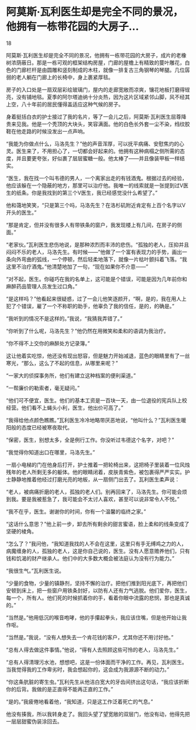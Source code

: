 # 阿莫斯·瓦利医生却是完全不同的景况，他拥有一栋带花园的大房子...

18

阿莫斯·瓦利医生却是完全不同的景况，他拥有一栋带花园的大房子，成片的老橡树浓荫蔽日。那是一栋可观的框架结构房屋，门廊的屋檐上有精致的蔓叶雕花，白色的门廊栏杆是由圆雕和竖刻制成的木柱，就像一排复古三角钢琴的琴腿。几位孱弱的老人躺在门廊上的长椅中，身上裹紧厚毯。

房子的入口处是一扇双层彩绘玻璃门，屋内的走廊宽敞而凉爽，镶花地板打磨得锃亮，没有铺地毯。夏季的阿尔塔迪纳十分炎热，因为这片区域紧邻山脚，风不经其上空，八十年前的居民懂得盖适应这种气候的房子。

身着挺括白衣的护士接过了我的名片，等了一会儿之后，阿莫斯·瓦利医生屈尊降贵来见我。他是一个秃顶的大块头，笑容满面。他的白色长外套一尘不染，绉纹胶鞋在他走路的时候没发出一点声响。

“我能为你做点什么，马洛先生？”他的声音浑厚，可以抚平病痛、安慰焦灼的心灵。医生来了，不用担心了，一切都会好起来的。他拥有这种病榻之侧所需的态度，并且要更夸张，好似裹了层层蜜糖一般。他太棒了——并且像装甲板一样结实。

“医生，我在找一个叫韦德的男人，一个离家出走的有钱酒鬼。根据过去的经验，他应该躲在一个隐蔽的地方，那里可以治疗他。我唯一的线索就是一张提到过V医生的纸条。你是我找到的第三个V医生，我已经感觉没什么希望了。”

他和蔼地笑笑，“只是第三个吗，马洛先生？在洛杉矶附近肯定有上百个名字以V开头的医生。”

“那是肯定，但并没有很多人有带铁条的窗户，我发现楼上有几间，在房子的侧面。”

“老家伙。”瓦利医生悲伤地说，是那种浓烈而丰沛的悲伤。“孤独的老人，压抑并且闷闷不乐的老人，马洛先生。有时候——”他做了一个富有表现力的手势，画出一条向外弯曲的弧线，一个停顿，然后轻柔地落下，就像一片枯叶颤抖着飞落。“我这里不治疗酒鬼。”他清楚地加了一句，“现在如果你不介意——”

“对不起，医生。你碰巧在我的名单上，这可能是个错误，可能是因为几年前你和麻醉药品管理人员发生过口角。”

“是这样吗？”他看起来很疑惑，过了一会儿他笑逐颜开，“啊，是的，我在用人上犯了个错误，雇了一个不称职的助手，他辜负了我的信任，是的，的确是。”

“我听到的情况不是这样的。”我说，“我猜我弄错了。”

“你听到了什么呢，马洛先生？”他仍然在用微笑和柔和的语调为我治疗。

“你不得不上交你的麻醉处方记录簿。”

这让他着实吃惊，他还没有现出怒容，但是魅力开始减退，蓝色的眼睛里有了一丝寒光，“那么，这么了不起的信息，从哪里来呢？”

“一家大的侦探事务所，他们有建立这种档案的便利渠道。”

“一帮廉价的勒索者，毫无疑问。”

“他们可不便宜，医生。他们的基本工资是一百块一天，由一位退役的宪兵队上校经营。他们看不上蝇头小利，医生，他出价可高了。”

“我得给他点颜色瞧瞧。”瓦利医生冷冷地略带厌恶地说，“他叫什么？”瓦利医生暖阳般的态度已经被寒夜取代。

“保密，医生，别想太多，全是例行工作。你没听过韦德这个名字，对吧？”

“我觉得你知道出口在哪里，马洛先生。”

一扇小电梯的门在他身后打开，护士推着一把轮椅出来，这把椅子里装着一位风烛残年的老人所剩无多的躯体。他的眼睛闭着，皮肤青紫色，被包裹得严严实实。护士静静地推着他经过打磨光亮的地板，从一扇侧门出去了。瓦利医生柔声说：

“老人，被病痛折磨的老人，孤独的老人们。别再回来了，马洛先生。你可能会烦到我。要是我被惹急了，我可能会不太讨人喜欢，甚至可以说非常令人不悦。”

“我不在乎，医生。谢谢你的时间，你有一个温馨的临终之家。”

“这话什么意思？”他上前一步，卸去所有剩余的甜言蜜语，脸上柔和的线条变成了坚硬的棱角。

“怎么了？”我问他，“我知道我找的人不会在这里，这里只有手无缚鸡之力的人，病魔缠身的人，孤独的老人，这是你自己说的，医生。没有人愿意赡养他们，只有钱和饥渴的财产继承人。他们中的大多数大概会被法庭认为没有行为能力。”

“我很生气。”瓦利医生说。

“少量的食物，少量的镇静剂，坚持不懈的治疗。把他们推到阳光底下，再把他们安顿到床上，把一些窗户用铁条封好，以防有人还有力气逃脱。他们爱你，医生，每一个，所有人。他们死的时候抓着你的手，看着你眼中流露的悲悯，那也是真诚的。”

“当然是。”他用低沉的喉音咆哮，他的手攥起拳头，我应该住嘴，但是他开始让我作呕。

“当然是。”我说，“没有人想失去一个肯花钱的客户，尤其你还不用讨好他。”

“总有人得去做这件事情。”他说，“得有人去照顾这些可怜的老人，马洛先生。”

“总有人得清理污水池，想想吧，这是一份体面而干净的工作。再见，瓦利医生。当我觉得我的工作卑劣时，我会想起你的，这会成为我源源不断的动力。”

“你这条肮脏的寄生虫。”瓦利先生从他洁白宽大的牙齿间挤出这句话，“我应该折断你的后背。我做的是正直得不能再正直的工作。”

“是的。”我疲倦地看着他，“我知道，只是这工作泛着死亡的气息。”

他没有揍我，所以我转身走了。我回头望了望宽敞的双层门，他没有动，他得先把一层层甜蜜伪装涂回去。